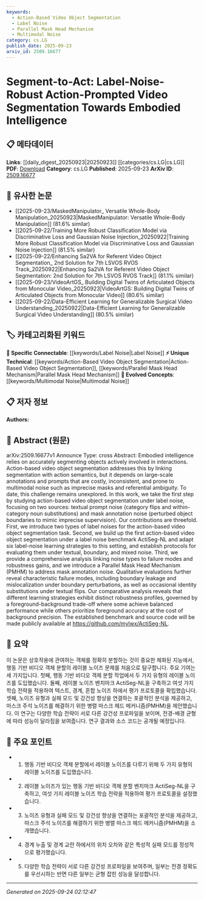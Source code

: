 ```yaml
---
keywords:
  - Action-Based Video Object Segmentation
  - Label Noise
  - Parallel Mask Head Mechanism
  - Multimodal Noise
category: cs.LG
publish_date: 2025-09-23
arxiv_id: 2509.16677
---
```


<!-- KEYWORD_LINKING_METADATA:
{
  "processed_timestamp": "2025-09-24T02:12:47.539549",
  "vocabulary_version": "1.0",
  "selected_keywords": [
    "Action-Based Video Object Segmentation",
    "Label Noise",
    "Parallel Mask Head Mechanism",
    "Multimodal Noise"
  ],
  "rejected_keywords": [],
  "similarity_scores": {
    "Action-Based Video Object Segmentation": 0.8,
    "Label Noise": 0.72,
    "Parallel Mask Head Mechanism": 0.77,
    "Multimodal Noise": 0.7
  },
  "extraction_method": "AI_prompt_based",
  "budget_applied": true,
  "candidates_json": {
    "candidates": [
      {
        "surface": "action-based video object segmentation",
        "canonical": "Action-Based Video Object Segmentation",
        "aliases": [
          "action-prompted video segmentation"
        ],
        "category": "unique_technical",
        "rationale": "This is a specific technique central to the paper, linking video segmentation with action semantics.",
        "novelty_score": 0.75,
        "connectivity_score": 0.65,
        "specificity_score": 0.85,
        "link_intent_score": 0.8
      },
      {
        "surface": "label noise",
        "canonical": "Label Noise",
        "aliases": [
          "annotation noise"
        ],
        "category": "specific_connectable",
        "rationale": "Understanding label noise is crucial for improving machine learning models, especially in noisy environments.",
        "novelty_score": 0.55,
        "connectivity_score": 0.78,
        "specificity_score": 0.7,
        "link_intent_score": 0.72
      },
      {
        "surface": "Parallel Mask Head Mechanism",
        "canonical": "Parallel Mask Head Mechanism",
        "aliases": [
          "PMHM"
        ],
        "category": "unique_technical",
        "rationale": "This mechanism is a novel contribution of the paper, addressing mask annotation noise.",
        "novelty_score": 0.8,
        "connectivity_score": 0.6,
        "specificity_score": 0.88,
        "link_intent_score": 0.77
      },
      {
        "surface": "multimodal noise",
        "canonical": "Multimodal Noise",
        "aliases": [],
        "category": "evolved_concepts",
        "rationale": "Multimodal noise is a growing concern in video analysis, impacting the accuracy of segmentation tasks.",
        "novelty_score": 0.65,
        "connectivity_score": 0.7,
        "specificity_score": 0.75,
        "link_intent_score": 0.7
      }
    ],
    "ban_list_suggestions": [
      "benchmark",
      "failure modes"
    ]
  },
  "decisions": [
    {
      "candidate_surface": "action-based video object segmentation",
      "resolved_canonical": "Action-Based Video Object Segmentation",
      "decision": "linked",
      "scores": {
        "novelty": 0.75,
        "connectivity": 0.65,
        "specificity": 0.85,
        "link_intent": 0.8
      }
    },
    {
      "candidate_surface": "label noise",
      "resolved_canonical": "Label Noise",
      "decision": "linked",
      "scores": {
        "novelty": 0.55,
        "connectivity": 0.78,
        "specificity": 0.7,
        "link_intent": 0.72
      }
    },
    {
      "candidate_surface": "Parallel Mask Head Mechanism",
      "resolved_canonical": "Parallel Mask Head Mechanism",
      "decision": "linked",
      "scores": {
        "novelty": 0.8,
        "connectivity": 0.6,
        "specificity": 0.88,
        "link_intent": 0.77
      }
    },
    {
      "candidate_surface": "multimodal noise",
      "resolved_canonical": "Multimodal Noise",
      "decision": "linked",
      "scores": {
        "novelty": 0.65,
        "connectivity": 0.7,
        "specificity": 0.75,
        "link_intent": 0.7
      }
    }
  ]
}
-->

# Segment-to-Act: Label-Noise-Robust Action-Prompted Video Segmentation Towards Embodied Intelligence

## 📋 메타데이터

**Links**: [[daily_digest_20250923|20250923]] [[categories/cs.LG|cs.LG]]
**PDF**: [Download](https://arxiv.org/pdf/2509.16677.pdf)
**Category**: cs.LG
**Published**: 2025-09-23
**ArXiv ID**: [2509.16677](https://arxiv.org/abs/2509.16677)

## 🔗 유사한 논문
- [[2025-09-23/MaskedManipulator_ Versatile Whole-Body Manipulation_20250923|MaskedManipulator: Versatile Whole-Body Manipulation]] (81.6% similar)
- [[2025-09-22/Training More Robust Classification Model via Discriminative Loss and Gaussian Noise Injection_20250922|Training More Robust Classification Model via Discriminative Loss and Gaussian Noise Injection]] (81.5% similar)
- [[2025-09-22/Enhancing Sa2VA for Referent Video Object Segmentation_ 2nd Solution for 7th LSVOS RVOS Track_20250922|Enhancing Sa2VA for Referent Video Object Segmentation: 2nd Solution for 7th LSVOS RVOS Track]] (81.1% similar)
- [[2025-09-23/VideoArtGS_ Building Digital Twins of Articulated Objects from Monocular Video_20250923|VideoArtGS: Building Digital Twins of Articulated Objects from Monocular Video]] (80.6% similar)
- [[2025-09-22/Data-Efficient Learning for Generalizable Surgical Video Understanding_20250922|Data-Efficient Learning for Generalizable Surgical Video Understanding]] (80.5% similar)

## 🏷️ 카테고리화된 키워드
**🔗 Specific Connectable**: [[keywords/Label Noise|Label Noise]]
**⚡ Unique Technical**: [[keywords/Action-Based Video Object Segmentation|Action-Based Video Object Segmentation]], [[keywords/Parallel Mask Head Mechanism|Parallel Mask Head Mechanism]]
**🚀 Evolved Concepts**: [[keywords/Multimodal Noise|Multimodal Noise]]

## 📋 저자 정보

**Authors:** 

## 📄 Abstract (원문)

arXiv:2509.16677v1 Announce Type: cross 
Abstract: Embodied intelligence relies on accurately segmenting objects actively involved in interactions. Action-based video object segmentation addresses this by linking segmentation with action semantics, but it depends on large-scale annotations and prompts that are costly, inconsistent, and prone to multimodal noise such as imprecise masks and referential ambiguity. To date, this challenge remains unexplored. In this work, we take the first step by studying action-based video object segmentation under label noise, focusing on two sources: textual prompt noise (category flips and within-category noun substitutions) and mask annotation noise (perturbed object boundaries to mimic imprecise supervision). Our contributions are threefold. First, we introduce two types of label noises for the action-based video object segmentation task. Second, we build up the first action-based video object segmentation under a label noise benchmark ActiSeg-NL and adapt six label-noise learning strategies to this setting, and establish protocols for evaluating them under textual, boundary, and mixed noise. Third, we provide a comprehensive analysis linking noise types to failure modes and robustness gains, and we introduce a Parallel Mask Head Mechanism (PMHM) to address mask annotation noise. Qualitative evaluations further reveal characteristic failure modes, including boundary leakage and mislocalization under boundary perturbations, as well as occasional identity substitutions under textual flips. Our comparative analysis reveals that different learning strategies exhibit distinct robustness profiles, governed by a foreground-background trade-off where some achieve balanced performance while others prioritize foreground accuracy at the cost of background precision. The established benchmark and source code will be made publicly available at https://github.com/mylwx/ActiSeg-NL.

## 📝 요약

이 논문은 상호작용에 관여하는 객체를 정확히 분할하는 것이 중요한 체화된 지능에서, 행동 기반 비디오 객체 분할의 레이블 노이즈 문제를 처음으로 탐구합니다. 주요 기여는 세 가지입니다. 첫째, 행동 기반 비디오 객체 분할 작업에서 두 가지 유형의 레이블 노이즈를 도입했습니다. 둘째, 레이블 노이즈 벤치마크 ActiSeg-NL을 구축하고 여섯 가지 학습 전략을 적용하여 텍스트, 경계, 혼합 노이즈 하에서 평가 프로토콜을 확립했습니다. 셋째, 노이즈 유형과 실패 모드 및 강건성 향상을 연결하는 포괄적인 분석을 제공하고, 마스크 주석 노이즈를 해결하기 위한 병렬 마스크 헤드 메커니즘(PMHM)을 제안했습니다. 이 연구는 다양한 학습 전략이 서로 다른 강건성 프로파일을 보이며, 전경-배경 균형에 따라 성능이 달라짐을 보여줍니다. 연구 결과와 소스 코드는 공개될 예정입니다.

## 🎯 주요 포인트

- 1. 행동 기반 비디오 객체 분할에서 레이블 노이즈를 다루기 위해 두 가지 유형의 레이블 노이즈를 도입했습니다.
- 2. 레이블 노이즈가 있는 행동 기반 비디오 객체 분할 벤치마크 ActiSeg-NL을 구축하고, 여섯 가지 레이블 노이즈 학습 전략을 적용하여 평가 프로토콜을 설정했습니다.
- 3. 노이즈 유형과 실패 모드 및 강건성 향상을 연결하는 포괄적인 분석을 제공하고, 마스크 주석 노이즈를 해결하기 위한 병렬 마스크 헤드 메커니즘(PMHM)을 소개했습니다.
- 4. 경계 누출 및 경계 교란 하에서의 위치 오차와 같은 특성적 실패 모드를 정성적으로 평가했습니다.
- 5. 다양한 학습 전략이 서로 다른 강건성 프로파일을 보여주며, 일부는 전경 정확도를 우선시하는 반면 다른 일부는 균형 잡힌 성능을 달성합니다.


---

*Generated on 2025-09-24 02:12:47*
